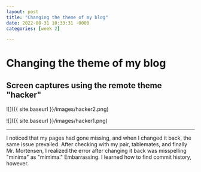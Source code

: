 ```yaml
---
layout: post
title: "Changing the theme of my blog"
date: 2022-08-31 10:33:31 -0000
categories: [week 2]

---
```


# Changing the theme of my blog

## Screen captures using the remote theme "hacker"


![]({{ site.baseurl }}/images/hacker2.png)

![]({{ site.baseurl }}/images/hacker1.png)

---

I noticed that my pages had gone missing, and when I changed it back, the same issue prevailed. After checking with my pair, tablemates, and finally Mr. Mortensen, I realized the error after changing it back was misspelling "minima" as "mimima." Embarrassing. I learned how to find commit history, however.
